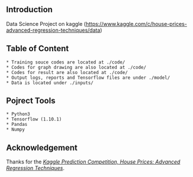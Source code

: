 ## Introduction

Data Science Project on kaggle (https://www.kaggle.com/c/house-prices-advanced-regression-techniques/data)

## Table of Content
 
	* Training souce codes are located at ./code/
	* Codes for graph drawing are also located at ./code/
	* Codes for result are also located at ./code/
 	* Output logs, reports and Tensorflow files are under ./model/
 	* Data is located under ./inputs/



## Pojrect Tools

	* Python3
	* Tensorflow (1.10.1)
	* Pandas
	* Numpy


## Acknowledgement

Thanks for the *[Kaggle Prediction Competition, 
House Prices: Advanced Regression Techniques](https://www.kaggle.com/c/house-prices-advanced-regression-techniques/data)*.




